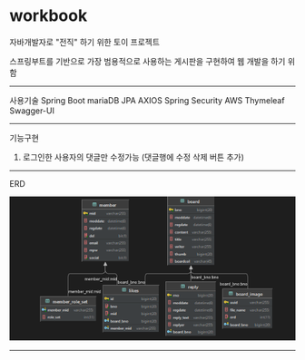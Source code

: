 # workbook

자바개발자로 "전직" 하기 위한 토이 프로젝트

스프링부트를 기반으로 가장 범용적으로 사용하는 게시판을 구현하여
웹 개발을 하기 위함

---
사용기술
Spring Boot
mariaDB
JPA
AXIOS
Spring Security
AWS
Thymeleaf
Swagger-UI


---


기능구현
1. 로그인한 사용자의 댓글만 수정가능 (댓글행에 수정 삭제 버튼 추가)

---
ERD

![img_1.png](img_1.png)

---